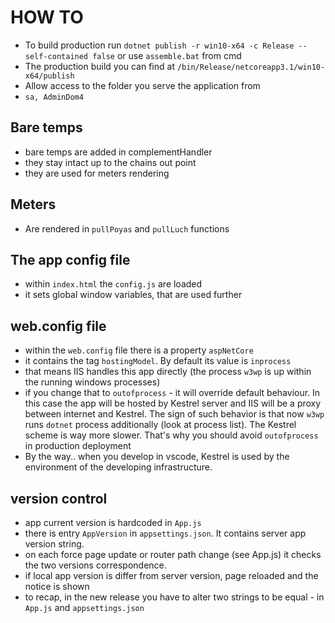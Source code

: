 # HOW TO
- To build production run `dotnet publish -r win10-x64 -c Release --self-contained false` or use `assemble.bat` from cmd
- The production build you can find at `/bin/Release/netcoreapp3.1/win10-x64/publish`
- Allow access to the folder you serve the application from
- `sa, AdminDom4`

## Bare temps
- bare temps are added in complementHandler
- they stay intact up to the chains out point
- they are used for meters rendering

## Meters
- Are rendered in `pullPoyas` and `pullLuch` functions

## The app config file
- within `index.html` the `config.js` are loaded
- it sets global window variables, that are used further

## web.config file
- within the `web.config` file there is a property `aspNetCore`
- it contains the tag `hostingModel`. By default its value is `inprocess`
- that means IIS handles this app directly (the process `w3wp` is up within the running windows processes)
- if you change that to `outofprocess` - it will override default behaviour. In this case
 the app will be hosted by Kestrel server and IIS will be a proxy between internet and Kestrel.
 The sign of such behavior is that now `w3wp` runs `dotnet` process additionally (look at process list).
 The Kestrel scheme is way more slower. That's why you should avoid `outofprocess` in production deployment
- By the way.. when you develop in vscode, Kestrel is used by the environment of the developing infrastructure.

## version control
- app current version is hardcoded in `App.js`
- there is entry `AppVersion` in `appsettings.json`. It contains server app version string.
- on each force page update or router path change (see App.js) it checks the two versions correspondence.
- if local app version is differ from server version, page reloaded and the notice is shown
- to recap, in the new release you have to alter two strings to be equal - in `App.js` and `appsettings.json`